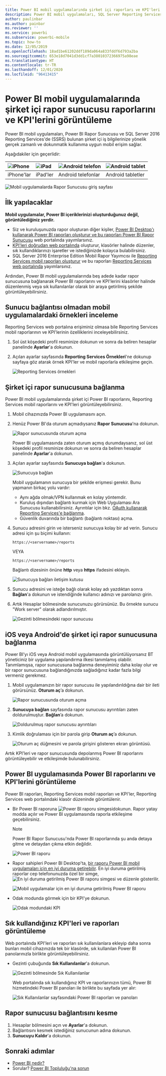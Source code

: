 ```yaml
---
title: Power BI mobil uygulamalarında şirket içi raporları ve KPI'leri görüntüleme
description: Power BI mobil uygulamaları, SQL Server Reporting Services ve Power BI Rapor Sunucusu'nda bulunan şirket içi iş bilgilerinize yönelik gerçek zamanlı ve dokunmatik kullanıma uygun mobil erişim sağlar.
author: paulinbar
ms.author: painbar
ms.reviewer: ''
ms.service: powerbi
ms.subservice: powerbi-mobile
ms.topic: how-to
ms.date: 12/05/2019
ms.openlocfilehash: 18ad1be61202ddf189da064a833fddf6d793a2ba
ms.sourcegitcommit: 653e18d7041d3dd1cf7a38010372366975a98eae
ms.translationtype: HT
ms.contentlocale: tr-TR
ms.lasthandoff: 12/01/2020
ms.locfileid: "96413415"
---
```

# <a name="view-on-premises-report-server-reports-and-kpis-in-the-power-bi-mobile-apps"></a>Power BI mobil uygulamalarında şirket içi rapor sunucusu raporlarını ve KPI'lerini görüntüleme

Power BI mobil uygulamaları, Power BI Rapor Sunucusu ve SQL Server 2016 Reporting Services'de (SSRS) bulunan şirket içi iş bilgilerinize yönelik gerçek zamanlı ve dokunmatik kullanıma uygun mobil erişim sağlar.

Aşağıdakiler için geçerlidir:

| ![iPhone](./media/mobile-app-ssrs-kpis-mobile-on-premises-reports/iphone-logo-50-px.png) | ![iPad](./media/mobile-app-ssrs-kpis-mobile-on-premises-reports/ipad-logo-50-px.png) | ![Android telefon](./media/mobile-app-ssrs-kpis-mobile-on-premises-reports/android-phone-logo-50-px.png) | ![Android tablet](./media/mobile-app-ssrs-kpis-mobile-on-premises-reports/android-tablet-logo-50-px.png) |
|:--- |:--- |:--- |:--- |
| iPhone'lar |iPad'ler |Android telefonlar |Android tabletler |


![Mobil uygulamalarda Rapor Sunucusu giriş sayfası](./media/mobile-app-ssrs-kpis-mobile-on-premises-reports/power-bi-ipad-pbi-report-server-home.png)

## <a name="first-things-first"></a>İlk yapılacaklar
**Mobil uygulamalar, Power BI içeriklerinizi oluşturduğunuz değil, görüntülediğiniz yerdir.**

* Siz ve kuruluşunuzda rapor oluşturan diğer kişiler, [Power BI Desktop'ı kullanarak Power BI raporları oluşturur ve bu raporları Power BI Rapor Sunucusu](../../report-server/quickstart-create-powerbi-report.md) web portalında yayımlarsınız. 
* [KPI'leri doğrudan web portalında](/sql/reporting-services/working-with-kpis-in-reporting-services) oluşturur, klasörler halinde düzenler, sık kullandıklarınızı işaretler ve istediğinizde kolayca bulabilirsiniz. 
* SQL Server 2016 Enterprise Edition Mobil Rapor Yayımcısı ile [Reporting Services mobil raporları oluşturur](/sql/reporting-services/mobile-reports/create-mobile-reports-with-sql-server-mobile-report-publisher) ve bu raporları [Reporting Services web portalında](/sql/reporting-services/web-portal-ssrs-native-mode) yayımlarsınız.  

Ardından, Power BI mobil uygulamalarında beş adede kadar rapor sunucusuna bağlanarak Power BI raporlarını ve KPI'lerini klasörler halinde düzenlenmiş veya sık kullanılanlar olarak bir araya getirilmiş şekilde görüntüleyebilirsiniz. 

## <a name="explore-samples-in-the-mobile-apps-without-a-server-connection"></a>Sunucu bağlantısı olmadan mobil uygulamalardaki örnekleri inceleme
Reporting Services web portalına erişiminiz olmasa bile Reporting Services mobil raporlarının ve KPI'lerinin özelliklerini inceleyebilirsiniz. 

1. Sol üst köşedeki profil resminize dokunun ve sonra da beliren hesaplar panelinde **Ayarlar**'a dokunun.

2. Açılan ayarlar sayfasında **Reporting Services Örnekleri**'ne dokunup sayfaya göz atarak örnek KPI'ler ve mobil raporlarla etkileşime geçin.
   
   ![Reporting Services örnekleri](./media/mobile-app-ssrs-kpis-mobile-on-premises-reports/power-bi-iphone-ssrs-samples.png)

## <a name="connect-to-an-on-premises-report-server"></a>Şirket içi rapor sunucusuna bağlanma
Power BI mobil uygulamalarında şirket içi Power BI raporlarını, Reporting Services mobil raporlarını ve KPI'leri görüntüleyebilirsiniz. 

1. Mobil cihazınızda Power BI uygulamasını açın.
2. Henüz Power BI'da oturum açmadıysanız **Rapor Sunucusu**'na dokunun.
   
   ![Rapor sunucusunda oturum açma](./media/mobile-app-ssrs-kpis-mobile-on-premises-reports/power-bi-connect-to-rs-login.png)
   
   Power BI uygulamasında zaten oturum açmış durumdaysanız, sol üst köşedeki profil resminize dokunun ve sonra da beliren hesaplar panelinde **Ayarlar**'a dokunun.
3. Açılan ayarlar sayfasında **Sunucuya bağlan**'a dokunun.
   
    ![Sunucuya bağlan](./media/mobile-app-ssrs-kpis-mobile-on-premises-reports/power-bi-android-server-sign-in.png)

    Mobil uygulamanın sunucuya bir şekilde erişmesi gerekir. Bunu yapmanın birkaç yolu vardır:
     * Aynı ağda olmak/VPN kullanmak en kolay yöntemdir.
     * Kuruluş dışından bağlantı kurmak için Web Uygulaması Ara Sunucusu kullanabilirsiniz. Ayrıntılar için bkz. [OAuth kullanarak Reporting Services'e bağlanma](mobile-oauth-ssrs.md).
     * Güvenlik duvarında bir bağlantı (bağlantı noktası) açma.

4. Sunucu adresini girin ve isterseniz sunucuya kolay bir ad verin. Sunucu adresi için şu biçimi kullanın:
   
     `https://<servername>/reports`
   
     VEYA
   
     `https://<servername>/reports`
   
   Bağlantı dizesinin önüne **http** veya **https** ifadesini ekleyin.
   
    ![Sunucuya bağlan iletişim kutusu](./media/mobile-app-ssrs-kpis-mobile-on-premises-reports/power-bi-ios-connect-to-server-dialog.png)
5. Sunucu adresini ve isteğe bağlı olarak kolay adı yazdıktan sonra **Bağlan**'a dokunun ve istendiğinde kullanıcı adınızı ve parolanızı girin.
6. Artık Hesaplar bölmesinde sunucunuzu görürsünüz. Bu örnekte sunucu "Work server" olarak adlandırılmıştır.
   
   ![Gezinti bölmesindeki rapor sunucusu](./media/mobile-app-ssrs-kpis-mobile-on-premises-reports/power-bi-iphone-left-nav-report-server.png)

## <a name="connect-to-an-on-premises-report-server-in-ios-or-android"></a>iOS veya Android'de şirket içi rapor sunucusuna bağlanma

Power BI’yı iOS veya Android mobil uygulamasında görüntülüyorsanız BT yöneticiniz bir uygulama yapılandırma ilkesi tanımlamış olabilir. Tanımlamışsa, rapor sunucusuna bağlanma deneyiminiz daha kolay olur ve bir rapor sunucusuna bağlandığınızda sağladığınız kadar fazla bilgi vermeniz gerekmez. 

1. Mobil uygulamanızın bir rapor sunucusu ile yapılandırıldığına dair bir ileti görürsünüz. **Oturum aç**’a dokunun.

    ![Rapor sunucusunda oturum açma](./media/mobile-app-ssrs-kpis-mobile-on-premises-reports/power-bi-config-server-sign-in.png)

2.  **Sunucuya bağlan** sayfasında rapor sunucusu ayrıntıları zaten doldurulmuştur. **Bağlan**’a dokunun.

    ![Doldurulmuş rapor sunucusu ayrıntıları](./media/mobile-app-ssrs-kpis-mobile-on-premises-reports/power-bi-ios-remote-configure-connect-server.png)

3. Kimlik doğrulaması için bir parola girip **Oturum aç**’a dokunun. 

    ![Oturum aç düğmesini ve parola girişini gösteren ekran görüntüsü.](./media/mobile-app-ssrs-kpis-mobile-on-premises-reports/power-bi-config-server-address.png)

Artık KPI’leri ve rapor sunucusunda depolanmış Power BI raporlarını görüntüleyebilir ve etkileşimde bulunabilirsiniz.

## <a name="view-power-bi-reports-and-kpis-in-the-power-bi-app"></a>Power BI uygulamasında Power BI raporlarını ve KPI'lerini görüntüleme
Power BI raporları, Reporting Services mobil raporları ve KPI'ler, Reporting Services web portalındaki klasör düzeninde görüntülenir. 

* Bir Power BI raporuna ![Power BI raporu simgesi](./media/mobile-app-ssrs-kpis-mobile-on-premises-reports/power-bi-rs-mobile-report-icon.png)dokunun. Rapor yatay modda açılır ve Power BI uygulamasında raporla etkileşime geçebilirsiniz.

    > [!NOTE]
  > Power BI Rapor Sunucusu'nda Power BI raporlarında şu anda detaya gitme ve detaydan çıkma etkin değildir.
  
    ![Power BI raporu](./media/mobile-app-ssrs-kpis-mobile-on-premises-reports/power-bi-iphone-report-server-report.png)
* Rapor sahipleri Power BI Desktop'ta, [bir raporu Power BI mobil uygulamaları için en iyi duruma getirebilir](../../create-reports/desktop-create-phone-report.md). En iyi duruma getirilmiş raporlar cep telefonunuzda özel bir simge, ![En iyi duruma getirilmiş Power BI raporu simgesi](./media/mobile-app-ssrs-kpis-mobile-on-premises-reports/power-bi-rs-mobile-optimized-icon.png) ve düzenle gösterilir.
  
    ![Mobil uygulamalar için en iyi duruma getirilmiş Power BI raporu](./media/mobile-app-ssrs-kpis-mobile-on-premises-reports/power-bi-rs-mobile-optimized-report.png)
* Odak modunda görmek için bir KPI'ye dokunun.
  
    ![Odak modundaki KPI](./media/mobile-app-ssrs-kpis-mobile-on-premises-reports/pbi_ipad_ssmrp_tile.png)

## <a name="view-your-favorite-kpis-and-reports"></a>Sık kullandığınız KPI'leri ve raporları görüntüleme
Web portalında KPI'leri ve raporları sık kullanılanlara ekleyip daha sonra bunları mobil cihazınızda tek bir klasörde, sık kullanılan Power BI panolarınızla birlikte görüntüleyebilirsiniz.

* Gezinti çubuğunda **Sık Kullanılanlar**'a dokunun.
  
   ![Gezinti bölmesinde Sık Kullanılanlar](./media/mobile-app-ssrs-kpis-mobile-on-premises-reports/power-bi-ipad-faves-pbi-report-server-update.png)
  
   Web portalında sık kullandığınız KPI ve raporlarınızın tümü, Power BI hizmetindeki Power BI panoları ile birlikte bu sayfada yer alır:
  
   ![Sık Kullanılanlar sayfasındaki Power BI raporları ve panoları](./media/mobile-app-ssrs-kpis-mobile-on-premises-reports/power-bi-ipad-favorites.png)

## <a name="remove-a-connection-to-a-report-server"></a>Rapor sunucusu bağlantısını kesme
1. Hesaplar bölmesini açın ve **Ayarlar**'a dokunun.
2. Bağlantısını kesmek istediğiniz sunucunun adına dokunun.
3. **Sunucuyu Kaldır**'a dokunun.

## <a name="next-steps"></a>Sonraki adımlar
* [Power BI nedir?](../../fundamentals/power-bi-overview.md)  
* Sorular? [Power BI Topluluğu'na sorun](https://community.powerbi.com/)